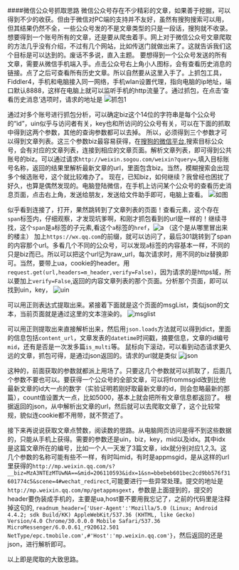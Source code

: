 ####微信公众号抓取思路
微信公众号存在不少精彩的文章，如果善于挖掘，可以得到不少的收获。但由于微信对PC端的支持并不友好，虽然有搜狗搜索可以用，但其结果仍然不全，一些公众号发的不是文章类型的只是一段话，搜狗就不收录。想要得到一个账号所有的文章，还是要从爬虫着手。网上对于微信公众号文章爬取的方法几乎没有介绍，不过有几个网站，比如传送门就做出来了。这就告诉我们这个目标是可以达到的。废话不多说，直入主题。
要想得到一个公众号发送的所有文章，需要从微信手机端入手。点击公众号右上角小人图标，会有查看历史消息的链接。点了之后可查看所有历史文章。所以自然要从这里入手了。上抓包工具，Fiddler4，手机和电脑接入同一网络，手机wlan设置代理，指向电脑的ip地址，端口默认8888，这样在电脑上就可以监听手机的http流量了。通过抓包，在点击‘查看历史消息’选项时，请求的地址是
![抓包1](./img/wechat/1.png)

通过对多个账号进行抓包分析，可以确定biz这个14位的字符串是每个公众号的“id”，uin似乎与访问者有关，key也和所访问的公众号有关，可以在下面的抓取中得到这两个参数，其他的查询参数都可以去掉。
所以，必须得到三个参数才可以得到文章列表。这三个参数biz最容易获得，在[搜狗的微信平台](http://weixin.sogou.com/),搜索目标公众号，会有对应的文章列表，连接到相应的文章页面。解析文章列表，即可得到公共账号的biz。可以通过请求`http://weixin.sogou.com/weixin?query=`,填入目标账号名称，返回的结果里解析最新文章的url，里面包含biz。当然，模糊搜索会出现多个候选账号，这个就比较难办了。
现在，已知biz，如何继续？我曾经也困扰了好久，也算是偶然发现的。电脑登陆微信，在手机上访问某个公众号的查看历史消息页面，点击右上角，发送给朋友，发送给文件助手即可，电脑上查看。
![如图](./img/wechat/2.png)

似乎看到连接了，打开，果然跳转到了文章列表的页面！查看元素，这个存在`span`标签内，仔细观察，才发现坑爹啊，和刚才抓包看到的url是一样的！继续寻找，这个`span`是`a`标签的子元素,看这个`a`标签的`href`，![a](./img/wechat/4.png) （这个是从哪里冒出来的楼主）
加上`https://wx.qq.com`的前缀，就可以访问了，最后301跳转到了span的内容那个url。多看几个不同的公众号，可以发现`a`标签的内容基本一样，不同的只是biz而已。所以可以把这个url记为raw_url，每次请求时，用不同的biz替换即可。当然，要带上ua，cookie的header。用`request.get(url,headers=m_header,verify=False)`，因为请求的是https域，所以要加上`verify=False`,返回的内容文章列表的那个页面。分析那个页面，即可以找到uin，key，
![uin](./img/wechat/5.png)

可以用正则表达式提取出来。紧接着下面就是这个页面的msgList，类似json的文本，当前页面就是通过这里的文本渲染的。
![msglist](./img/wechat/6.png)

可以用正则提取出来直接解析出来，然后用`json.loads`方法就可以得到dict，里面的信息包括`content_url`，文章发表的`datetime`时间戳，摘要信息，文章的id编号`mid`，还有是否是一次发多篇`is_multi`等。
鼠标向下滚动，可以看到动态请求更久远的文章，抓包可得，是通过json返回的。请求的url就是类似
![json](./img/wechat/7.png)

这种的，前面获取的参数就都派上用场了。只要这几个参数就可以抓取了，后面几个参数不要也可以。要获得一个公众号的全部文章，可以将frommsgid改到比他最新文章的id大一点的数字（实验证明若刚好取最新文章的id，则会忽略最新的那篇），count值设置大一点，比如5000，基本上就会把所有文章信息都返回了。
根据返回的json，从中解析出文章的url，然后就可以去爬取文章了，这个比较常规，貌似连cookie都不用带，就不赘述了。

接下来再说说获取文章点赞数，阅读数的思路。从电脑网页访问是得不到这些数据的，只能从手机上获得。需要的参数还是uin，biz，key，mid以及idx。其中idx是这篇文章所在的编号，比如一个人一天发了3篇文章，idx就分别对应1,2,3。这几个参数的名称可能有些不一样，有时叫mid，有时是appmsgid，是从这样的url里获得的`http://mp.weixin.qq.com/s?__biz=MzA3NTEzMTUwNA==&mid=206110593&idx=1&sn=bbebeb601bec2cd9bb576f31601774c5&scene=4#wechat_redirect`,可能要进行一些异常处理。提交的地址是`http://mp.weixin.qq.com/mp/getappmsgext`，参数是上面提到的，提交的header要伪装成手机的，主要是ua,host要不要用我忘记了，之前的代码里是注释掉这句的,
`readnum_header={'User-Agent':'Mozilla/5.0 (Linux; Android 4.4.2; sdk Build/KK) AppleWebKit/537.36 (KHTML, like Gecko) Version/4.0 Chrome/30.0.0.0 Mobile Safari/537.36 MicroMessenger/6.0.0.61_r920612.501 NetType/epc.tmobile.com',#'Host':'mp.weixin.qq.com'}`，然后返回的还是json，进行解析即可。

以上即是爬取的大致思路。
